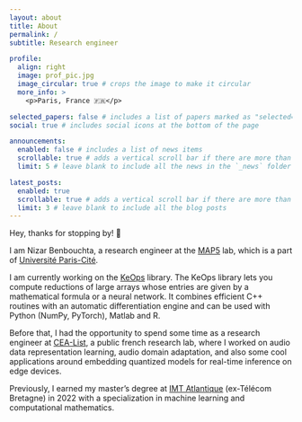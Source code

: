 ```yaml
---
layout: about
title: About
permalink: /
subtitle: Research engineer

profile:
  align: right
  image: prof_pic.jpg
  image_circular: true # crops the image to make it circular
  more_info: >
    <p>Paris, France 🇫🇷</p>

selected_papers: false # includes a list of papers marked as "selected={true}"
social: true # includes social icons at the bottom of the page

announcements:
  enabled: false # includes a list of news items
  scrollable: true # adds a vertical scroll bar if there are more than 3 news items
  limit: 5 # leave blank to include all the news in the `_news` folder

latest_posts:
  enabled: true
  scrollable: true # adds a vertical scroll bar if there are more than 3 new posts items
  limit: 3 # leave blank to include all the blog posts
---
```


Hey, thanks for stopping by! 👋

I am Nizar Benbouchta, a research engineer at the <a href='https://map5.mi.parisdescartes.fr'>MAP5</a> lab, which is a part of  <a href='https://u-paris.fr/en/'>Université Paris-Cité</a>.

I am currently working on the <a href='https://www.kernel-operations.io/keops/index.html'>KeOps</a> library. The KeOps library lets you compute reductions of large arrays whose entries are given by a mathematical formula or a neural network. It combines efficient C++ routines with an automatic differentiation engine and can be used with Python (NumPy, PyTorch), Matlab and R.

Before that, I had the opportunity to spend some time as a research engineer at <a href='https://list.cea.fr/en/'>CEA-List</a>, a public french research lab, where I worked on audio data representation learning, audio domain adaptation, and also some cool applications around embedding quantized models for real-time inference on edge devices.

Previously, I earned my master’s degree at <a href="https://www.imt-atlantique.fr/en">IMT Atlantique</a> (ex-Télécom Bretagne) in 2022 with a specialization in machine learning and computational mathematics. 